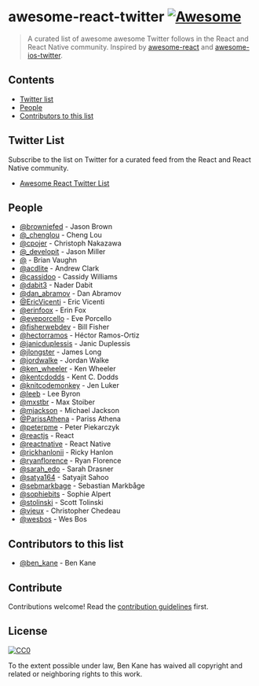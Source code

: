 # awesome-react-twitter [![Awesome](https://awesome.re/badge.svg)](https://awesome.re)

> A curated list of awesome awesome Twitter follows in the React and React Native community. Inspired by [awesome-react](https://github.com/enaqx/awesome-react) and [awesome-ios-twitter](https://github.com/carolanitz/Awesome-iOS-Twitter).

## Contents

- [Twitter list](#twitter-list)
- [People](#people)
- [Contributors to this list](#contributors-to-this-list)

## Twitter List

Subscribe to the list on Twitter for a curated feed from the React and React Native community.

- [Awesome React Twitter List](https://twitter.com/i/lists/1245808750864281603)

## People

- [@browniefed](https://twitter.com/browniefed) - Jason Brown
- [@_chenglou](https://twitter.com/_chenglou) - Cheng Lou
- [@cpojer](https://twitter.com/cpojer) - Christoph Nakazawa
- [@_developit](https://twitter.com/_developit) - Jason Miller
- [@](https://twitter.com/brian_d_vaughn) - Brian Vaughn
- [@acdlite](https://twitter.com/acdlite) - Andrew Clark
- [@cassidoo](https://twitter.com/cassidoo) - Cassidy Williams
- [@dabit3](https://twitter.com/dabit3) - Nader Dabit
- [@dan_abramov](https://twitter.com/dan_abramov) - Dan Abramov
- [@EricVicenti](https://twitter.com/EricVicenti) - Eric Vicenti
- [@erinfoox](https://twitter.com/erinfoox) - Erin Fox
- [@eveporcello](https://twitter.com/eveporcello) - Eve Porcello
- [@fisherwebdev](https://twitter.com/fisherwebdev) - Bill Fisher
- [@hectorramos](https://twitter.com/hectorramos) - Héctor Ramos-Ortiz
- [@janicduplessis](https://twitter.com/janicduplessis) - Janic Duplessis
- [@jlongster](https://twitter.com/jlongster) - James Long
- [@jordwalke](https://twitter.com/jordwalke) - Jordan Walke
- [@ken_wheeler](https://twitter.com/ken_wheeler) - Ken Wheeler
- [@kentcdodds](https://twitter.com/kentcdodds) - Kent C. Dodds
- [@knitcodemonkey](https://twitter.com/knitcodemonkey) - Jen Luker
- [@leeb](https://twitter.com/leeb) - Lee Byron
- [@mxstbr](https://twitter.com/mxstbr) - Max Stoiber
- [@mjackson](https://twitter.com/mjackson) - Michael Jackson
- [@ParissAthena](https://twitter.com/ParissAthena) - Pariss Athena
- [@peterpme](https://twitter.com/peterpme) - Peter Piekarczyk
- [@reactjs](https://twitter.com/reactjs) - React
- [@reactnative](https://twitter.com/reactnative) - React Native
- [@rickhanlonii](https://twitter.com/rickhanlonii) - Ricky Hanlon
- [@ryanflorence](https://twitter.com/ryanflorence) - Ryan Florence
- [@sarah_edo](https://twitter.com/sarah_edo) - Sarah Drasner
- [@satya164](https://twitter.com/satya164) - Satyajit Sahoo
- [@sebmarkbage](https://twitter.com/sebmarkbage) - Sebastian Markbåge
- [@sophiebits](https://twitter.com/sophiebits) - Sophie Alpert
- [@stolinski](https://twitter.com/stolinski) - Scott Tolinski
- [@vjeux](https://twitter.com/vjeux) - Christopher Chedeau
- [@wesbos](https://twitter.com/wesbos) - Wes Bos

## Contributors to this list

- [@ben_kane](https://twitter.com/ben_kane) - Ben Kane

## Contribute

Contributions welcome! Read the [contribution guidelines](contributing.md) first.

## License

[![CC0](https://mirrors.creativecommons.org/presskit/buttons/88x31/svg/cc-zero.svg)](https://creativecommons.org/publicdomain/zero/1.0)

To the extent possible under law, Ben Kane has waived all copyright and
related or neighboring rights to this work.
